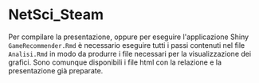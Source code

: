 # NetSci_Steam

Per compilare la presentazione, oppure per eseguire l'applicazione Shiny `GameRecommender.Rmd` è necessario eseguire tutti i passi contenuti nel file `Analisi.Rmd` in modo da produrre i file necessari per la visualizzazione dei grafici. Sono comunque disponibili i file html con la relazione e la presentazione già preparate.